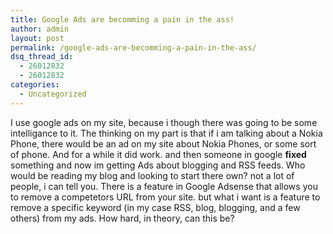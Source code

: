 ```yaml
---
title: Google Ads are becomming a pain in the ass!
author: admin
layout: post
permalink: /google-ads-are-becomming-a-pain-in-the-ass/
dsq_thread_id:
  - 26012832
  - 26012832
categories:
  - Uncategorized
---
```

I use google ads on my site, because i though there was going to be some intelligance to it. The thinking on my part is that if i am talking about a Nokia Phone, there would be an ad on my site about Nokia Phones, or some sort of phone. And for a while it did work. and then someone in google **fixed** something and now im getting Ads about blogging and RSS feeds. Who would be reading my blog and looking to start there own? not a lot of people, i can tell you. There is a feature in Google Adsense that allows you to remove a competetors URL from your site. but what i want is a feature to remove a specific keyword (in my case RSS, blog, blogging, and a few others) from my ads. How hard, in theory, can this be?